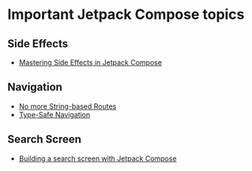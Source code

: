 # Important Jetpack Compose topics


## Side Effects
- [Mastering Side Effects in Jetpack Compose](https://proandroiddev.com/mastering-side-effects-in-jetpack-compose-b7ee46162c01)

## Navigation
- [No more String-based Routes](https://youtu.be/r1gpJK7b0S4?si=PUyQ5F9N0h7gaALD)
- [Type-Safe Navigation](https://youtu.be/AIC_OFQ1r3k?si=jdnkAoIa4vp04-Rk)

## Search Screen
- [Building a search screen with Jetpack Compose](https://proandroiddev.com/jetpack-compose-search-screen-recommendations-7b5c8c119c0e)
